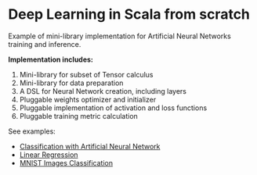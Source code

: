 # Deep Learning in Scala from scratch

Example of mini-library implementation for Artificial Neural Networks training and inference.

__Implementation includes:__

1. Mini-library for subset of Tensor calculus
1. Mini-library for data preparation
1. A DSL for Neural Network creation, including layers
1. Pluggable weights optimizer and initializer
1. Pluggable implementation of activation and loss functions
1. Pluggable training metric calculation


See examples: 
- [Classification with Artificial Neural Network](src/main/scala/examples/multipleRegression.scala)
- [Linear Regression](src/main/scala/examples/linearRegression.scala)
- [MNIST Images Classification](src/main/scala/examples/MNIST.scala)
